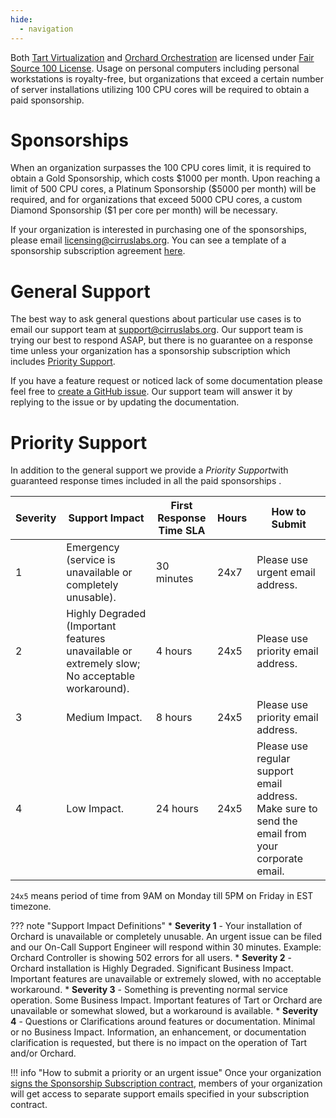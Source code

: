 ```yaml
---
hide:
  - navigation
---
```


Both [Tart Virtualization](https://github.com/cirruslabs/tart) and [Orchard Orchestration](https://github.com/cirruslabs/orchard)
are licensed under [Fair Source 100 License](https://fair.io/). Usage on personal computers including personal workstations is royalty-free,
but organizations that exceed a certain number of server installations utilizing 100 CPU cores will be required to obtain a paid sponsorship. 

# Sponsorships

When an organization surpasses the 100 CPU cores limit, it is required to obtain a Gold Sponsorship, which costs \$1000 per month.
Upon reaching a limit of 500 CPU cores, a Platinum Sponsorship (\$5000 per month) will be required, and for organizations
that exceed 5000 CPU cores, a custom Diamond Sponsorship (\$1 per core per month) will be necessary.

If your organization is interested in purchasing one of the sponsorships, please email [licensing@cirruslabs.org](mailto:licensing@cirruslabs.org).
You can see a template of a sponsorship subscription agreement [here](assets/TartSponsorshipSubscriptionTemplate.pdf).

# General Support

The best way to ask general questions about particular use cases is to email our support team at [support@cirruslabs.org](mailto:support@cirruslabs.org).
Our support team is trying our best to respond ASAP, but there is no guarantee on a response time unless your organization
has a sponsorship subscription which includes [Priority Support](#priority-support).

If you have a feature request or noticed lack of some documentation please feel free to [create a GitHub issue](https://github.com/cirruslabs/tart/issues/new).
Our support team will answer it by replying to the issue or by updating the documentation.

# Priority Support

In addition to the general support we provide a *Priority Support*with guaranteed response times included in all the paid sponsorships .

| Severity | Support Impact                                                                                | First Response Time SLA | Hours | How to Submit                                                                                    |
|----------|-----------------------------------------------------------------------------------------------|-------------------------|-------|--------------------------------------------------------------------------------------------------|
| 1        | Emergency (service is unavailable or completely unusable).                                    | 30 minutes              | 24x7  | Please use urgent email address.                                                                 |
| 2        | Highly Degraded (Important features unavailable or extremely slow; No acceptable workaround). | 4 hours                 | 24x5  | Please use priority email address.                                                               |
| 3        | Medium Impact.                                                                                | 8 hours                 | 24x5  | Please use priority email address.                                                               |
| 4        | Low Impact.                                                                                   | 24 hours                | 24x5  | Please use regular support email address. Make sure to send the email from your corporate email. |

`24x5` means period of time from 9AM on Monday till 5PM on Friday in EST timezone.

<!-- markdownlint-disable MD037 -->
??? note "Support Impact Definitions"
    * **Severity 1** - Your installation of Orchard is unavailable or completely unusable. An urgent issue can be filed and
      our On-Call Support Engineer will respond within 30 minutes. Example: Orchard Controller is showing 502 errors for all users.
    * **Severity 2** - Orchard installation is Highly Degraded. Significant Business Impact. Important features are unavailable
      or extremely slowed, with no acceptable workaround.
    * **Severity 3** - Something is preventing normal service operation. Some Business Impact. Important features of Tart or Orchard
      are unavailable or somewhat slowed, but a workaround is available.
    * **Severity 4** - Questions or Clarifications around features or documentation. Minimal or no Business Impact.
      Information, an enhancement, or documentation clarification is requested, but there is no impact on the operation of Tart and/or Orchard.

!!! info "How to submit a priority or an urgent issue"
    Once your organization [signs the Sponsorship Subscription contract](#sponsorships), members of your organization
    will get access to separate support emails specified in your subscription contract.
